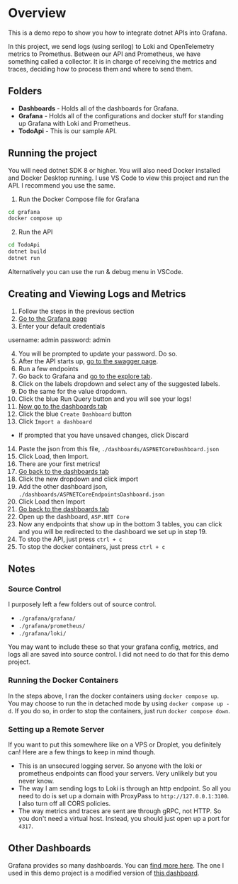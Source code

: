 # Overview

This is a demo repo to show you how to integrate dotnet APIs into Grafana.

In this project, we send logs (using serilog) to Loki and OpenTelemetry metrics to Promethus. Between our API and Prometheus, we have something called a collector. It is in charge of receiving the metrics and traces, deciding how to process them and where to send them.

## Folders

- **Dashboards** - Holds all of the dashboards for Grafana.
- **Grafana** - Holds all of the configurations and docker stuff for standing up Grafana with Loki and Prometheus.
- **TodoApi** - This is our sample API.

## Running the project

You will need dotnet SDK 8 or higher. You will also need Docker installed and Docker Desktop running. I use VS Code to view this project and run the API. I recommend you use the same.

1. Run the Docker Compose file for Grafana

```bash
cd grafana
docker compose up
```

2. Run the API

```bash
cd TodoApi
dotnet build
dotnet run
```

Alternatively you can use the run & debug menu in VSCode.

## Creating and Viewing Logs and Metrics

1. Follow the steps in the previous section
2. [Go to the Grafana page](http://localhost:3000/)
3. Enter your default credentials

username: admin
password: admin

4. You will be prompted to update your password. Do so.
5. After the API starts up, [go to the swagger page](http://localhost:5000/swagger).
6. Run a few endpoints
7. Go back to Grafana and [go to the explore tab](http://localhost:3000/explore).
8. Click on the labels dropdown and select any of the suggested labels.
9. Do the same for the value dropdown.
10. Click the blue Run Query button and you will see your logs!
11. [Now go to the dashboards tab](http://localhost:3000/dashboards)
12. Click the blue `Create Dashboard` button
13. Click `Import a dashboard`
- If prompted that you have unsaved changes, click Discard

14. Paste the json from this file, `./dashboards/ASPNETCoreDashboard.json`
15. Click Load, then Import.
16. There are your first metrics!
17. [Go back to the dashboards tab](http://localhost:3000/dashboards)
18. Click the new dropdown and click import
19. Add the other dashboard json, `./dashboards/ASPNETCoreEndpointsDashboard.json`
20. Click Load then Import
21. [Go back to the dashboards tab](http://localhost:3000/dashboards)
23. Open up the dashboard, `ASP.NET Core`
24. Now any endpoints that show up in the bottom 3 tables, you can click and you will be redirected to the dashboard we set up in step 19.
25. To stop the API, just press `ctrl + c`
26. To stop the docker containers, just press `ctrl + c`

## Notes

### Source Control

I purposely left a few folders out of source control.
- `./grafana/grafana/`
- `./grafana/prometheus/`
- `./grafana/loki/`

You may want to include these so that your grafana config, metrics, and logs all are saved into source control. I did not need to do that for this demo project.

### Running the Docker Containers

In the steps above, I ran the docker containers using `docker compose up`. You may choose to run the in detached mode by using `docker compose up -d`. If you do so, in order to stop the containers, just run `docker compose down`.

### Setting up a Remote Server

If you want to put this somewhere like on a VPS or Droplet, you definitely can! Here are a few things to keep in mind though.

- This is an unsecured logging server. So anyone with the loki or prometheus endpoints can flood your servers. Very unlikely but you never know.
- The way I am sending logs to Loki is through an http endpoint. So all you need to do is set up a domain with ProxyPass to `http://127.0.0.1:3100`. I also turn off all CORS policies.
- The way metrics and traces are sent are through gRPC, not HTTP. So you don't need a virtual host. Instead, you should just open up a port for `4317`.

## Other Dashboards

Grafana provides so many dashboards. You can [find more here](https://grafana.com/grafana/dashboards/). The one I used in this demo project is a modified version of [this dashboard](https://grafana.com/grafana/dashboards/19924-asp-net-core/).

